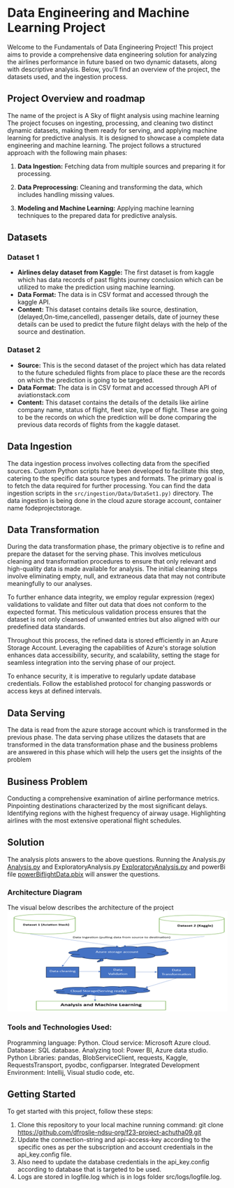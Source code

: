 # Data Engineering and Machine Learning Project

Welcome to the 
Fundamentals of Data Engineering Project! This project aims to provide a comprehensive data engineering solution for analyzing the airlines performance in future based on two dynamic datasets, 
along with descriptive analysis. Below, you'll find an overview of the project, the datasets used, and the ingestion process.

## Project Overview and roadmap
The name of the project is A Sky of flight analysis using machine learning
The project focuses on ingesting, processing, and cleaning two distinct dynamic datasets, making them ready for serving, and applying machine learning for predictive analysis. It is designed to showcase a complete data engineering and machine learning. The project follows a structured approach with the following main phases:

1. **Data Ingestion:** Fetching data from multiple sources and preparing it for processing.

2. **Data Preprocessing:** Cleaning and transforming the data, which includes handling missing values.

3. **Modeling and Machine Learning:** Applying machine learning techniques to the prepared data for predictive analysis.

## Datasets

### Dataset 1

- **Airlines delay dataset from Kaggle:** The first dataset is from kaggle which has data records of past flights journey conclusion which can be utilized to make the prediction using machine learning.
- **Data Format:** The data is in CSV format and accessed through the kaggle API.
- **Content:** This dataset contains details like source, destination, (delayed,On-time,cancelled), passenger details, date of journey these details can be used to predict the future filght delays with the help of the source and destination.

### Dataset 2

- **Source:** This is the second dataset of the project which has data related to the future scheduled flights from place to place these are the records on which the prediction is going to be targeted.
- **Data Format:** The data is in CSV format and accessed through API of aviationstack.com
- **Content:** This dataset contains the details of  the details like airline company name, status of flight, fleet size, type of flight. These are going to be the records on which the prediction will be done comparing the previous data records of flights from the kaggle dataset.   

## Data Ingestion

The data ingestion process involves collecting data from the specified sources. Custom Python scripts have been developed to facilitate this step, catering to the specific data source types and formats. The primary goal is to fetch the data required for further processing. You can find the data ingestion scripts in the `src/ingestion/Data/DataSet1.py)` directory. The data ingestion is being done in the cloud azure storage account, container name fodeprojectstorage.

## Data Transformation

During the data transformation phase, the primary objective is to refine and prepare the dataset for the serving phase. This involves meticulous cleaning and transformation procedures to ensure that only relevant and high-quality data is made available for analysis. The initial cleaning steps involve eliminating empty, null, and extraneous data that may not contribute meaningfully to our analyses.

To further enhance data integrity, we employ regular expression (regex) validations to validate and filter out data that does not conform to the expected format. This meticulous validation process ensures that the dataset is not only cleansed of unwanted entries but also aligned with our predefined data standards.

Throughout this process, the refined data is stored efficiently in an Azure Storage Account. Leveraging the capabilities of Azure's storage solution enhances data accessibility, security, and scalability, setting the stage for seamless integration into the serving phase of our project.

To enhance security, it is imperative to regularly update database credentials. Follow the established protocol for changing passwords or access keys at defined intervals.

## Data Serving

The data is read from the azure storage account which is transformed in the previous phase. 
The data serving phase utilizes the datasets that are transformed in the data transformation phase and the business problems are answered in this phase which will help the users get the insights of the problem

## Business Problem 

Conducting a comprehensive examination of airline performance metrics.
Pinpointing destinations characterized by the most significant delays.
Identifying regions with the highest frequency of airway usage.
Highlighting airlines with the most extensive operational flight schedules.

## Solution
The analysis plots answers to the above questions.
Running the Analysis.py [Analysis.py](src%2Fingestion%2FAnalysis.py) and ExploratoryAnalysis.py [ExploratoryAnalysis.py](src%2Fingestion%2FExploratoryAnalysis.py) and powerBi file [powerBiflightData.pbix](src/Serving/powerBiflightData.pbix) will answer the questions.


### Architecture Diagram

The visual below describes the architecture of the project
![img_2.png](img_2.png)

### Tools and Technologies Used:

Programming language: Python.
Cloud service: Microsoft Azure cloud.
Database: SQL database.
Analyzing tool: Power BI, Azure data studio.
Python Libraries: pandas, BlobServiceClient, requests, Kaggle, RequestsTransport, pyodbc, configparser.
Integrated Development Environment: Intellij, Visual studio code, etc.
## Getting Started

To get started with this project, follow these steps:

1. Clone this repository to your local machine running command:
 git clone https://github.com/dfroslie-ndsu-org/f23-project-achutha09.git
2. Update the connection-string and api-access-key according to the specific ones as per the subscription and account credentials in the api_key.config file.
3. Also need to update the database credentials in the api_key.config according to database that is targeted to be used.
4. Logs are stored in logfile.log which is in logs folder src/logs/logfile.log.
```bash

